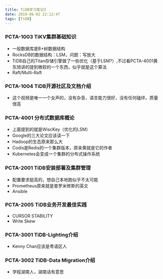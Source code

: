```yaml
---
title: TiDB学习笔记3
date: 2019-06-02 22:12:47
tags: [TiDB]
---
```


### PCTA-1003 TiKV集群基础知识

- 一般数据库是B+树数据结构
- RocksDB的数据结构：LSM，问题：写放大
- TiDB自己的Titan存储引擎做了一些优化（基于LSM?）,不过看PCTA-4001黄东旭讲的提到微软的一个东西，似乎就是这个算法
- Raft/Multi-Raft

### PCTA-1004 TiDB开源社区及文档介绍

- 这个视频是唯一一个女声的，没有杂音，语言能力很好，没有任何磕绊，质量很高

### PCTA-4001 分布式数据库概论

- 上面提到的就是WiscKey（优化的LSM）
- Google的三大论文应该读一下
- Hadoop的生态原来那么大
- Codis是Redis的一个集群版本，原来黄就是它的作者
- Kubernetes会变成一个集群的分布式操作系统

### PCTA-2001 TiDB安装部署及集群管理

- 配置要求挺高的，想自己本地跑似乎不太可能
- Prometheus原来就是普罗米修斯的英文
- Ansible

### PCTA-2005 TiDB业务开发最佳实践

- CURSOR STABILITY
- Write Skew

### PCTA-3001 TiDB-Lighting介绍

- Kenny Chan应该是粤语区人

### PCTA-3002 TiDB-Data Migration介绍

- 学程湖南人，湖南话有意思



